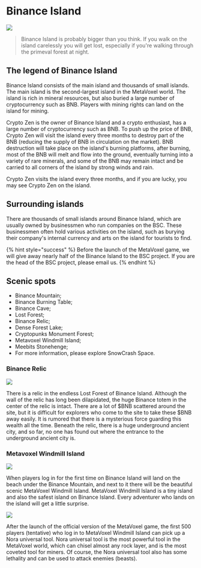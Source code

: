 # Binance Island

![](https://img.snowcrash.finance/site/docs-snowcrash-finance/MetaVoxel-BinanceIsland.003.jpeg)

> Binance Island is probably bigger than you think. If you walk on the island carelessly you will get lost, especially if you're walking through the primeval forest at night.

## The legend of Binance Island

Binance Island consists of the main island and thousands of small islands. The main island is the second-largest island in the MetaVoxel world. The island is rich in mineral resources, but also buried a large number of cryptocurrency such as BNB. Players with mining rights can land on the island for mining.

Crypto Zen is the owner of Binance Island and a crypto enthusiast, has a large number of cryptocurrency such as BNB. To push up the price of BNB, Crypto Zen will visit the island every three months to destroy part of the BNB \(reducing the supply of BNB in circulation on the market\). BNB destruction will take place on the island's burning platforms, after burning, most of the BNB will melt and flow into the ground, eventually turning into a variety of rare minerals, and some of the BNB may remain intact and be carried to all corners of the island by strong winds and rain.

Crypto Zen visits the island every three months, and if you are lucky, you may see Crypto Zen on the island.

## Surrounding islands

There are thousands of small islands around Binance Island, which are usually owned by businessmen who run companies on the BSC. These businessmen often hold various activities on the island, such as burying their company's internal currency and arts on the island for tourists to find.

{% hint style="success" %}
Before the launch of the MetaVoxel game, we will give away nearly half of the Binance Island to the BSC project. If you are the head of the BSC project, please email us.
{% endhint %}

## Scenic spots

* Binance Mountain;
* Binance Burning Table;
* Binance Cave;
* Lost Forest;
* Binance Relic;
* Dense Forest Lake;
* Cryptopunks Monument Forest;
* Metavoxel Windmill Island;
* Meebits Stonehenge;
* For more information, please explore SnowCrash Space.

### Binance Relic

![](https://img.snowcrash.finance/site/docs-snowcrash-finance/BinanceIsland-3.jpeg)

There is a relic in the endless Lost Forest of Binance Island. Although the wall of the relic has long been dilapidated, the huge Binance totem in the center of the relic is intact. There are a lot of $BNB scattered around the site, but it is difficult for explorers who come to the site to take these $BNB away easily. It is rumored that there is a mysterious force guarding this wealth all the time. Beneath the relic, there is a huge underground ancient city, and so far, no one has found out where the entrance to the underground ancient city is.

### Metavoxel Windmill Island

![](https://img.snowcrash.finance/site/docs-snowcrash-finance/MetaVoxel-PAA.018.jpeg)

When players log in for the first time on Binance Island will land on the beach under the Binance Mountain, and next to it there will be the beautiful scenic MetaVoxel Windmill Island. MetaVoxel Windmill Island is a tiny island and also the safest island on Binance Island. Every adventurer who lands on the island will get a little surprise.

![](https://img.snowcrash.finance/site/docs-snowcrash-finance/MetaVoxel-Tool.001.jpeg)

After the launch of the official version of the MetaVoxel game, the first 500 players (tentative) who log in to MetaVoxel Windmill Island can pick up a Nora universal tool. Nora universal tool is the most powerful tool in the MetaVoxel world, which can chisel almost any rock layer, and is the most coveted tool for miners. Of course, the Nora universal tool also has some lethality and can be used to attack enemies (beasts).
